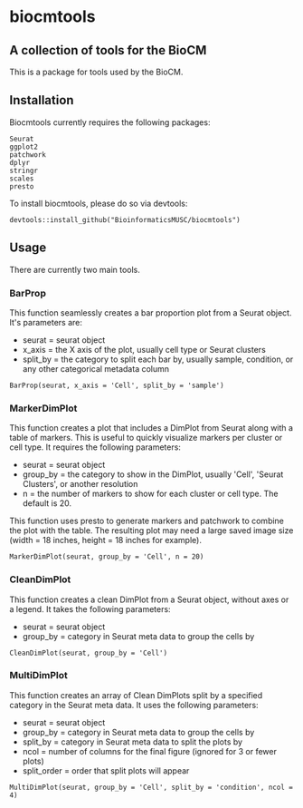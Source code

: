 # biocmtools
## A collection of tools for the BioCM

This is a package for tools used by the BioCM.

## Installation

Biocmtools currently requires the following packages:

```
Seurat
ggplot2
patchwork
dplyr
stringr
scales
presto
```

To install biocmtools, please do so via devtools:


```
devtools::install_github("BioinformaticsMUSC/biocmtools")
```

## Usage

There are currently two main tools.

### BarProp

This function seamlessly creates a bar proportion plot from a Seurat object. It's parameters are:
<ul>
	<li>seurat = seurat object</li>
	<li>x_axis = the X axis of the plot, usually cell type or Seurat clusters</li>
	<li>split_by = the category to split each bar by, usually sample, condition, or any other categorical metadata column</li>
</ul>


```
BarProp(seurat, x_axis = 'Cell', split_by = 'sample')
```

### MarkerDimPlot

This function creates a plot that includes a DimPlot from Seurat along with a table of markers. This is useful to quickly visualize markers per cluster or cell type. It requires the following parameters:
<ul>
	<li>seurat = seurat object</li>
	<li>group_by = the category to show in the DimPlot, usually 'Cell', 'Seurat Clusters', or another resolution</li>
	<li>n = the number of markers to show for each cluster or cell type. The default is 20.</li>
</ul>

This function uses presto to generate markers and patchwork to combine the plot with the table. The resulting plot may need a large saved image size (width = 18 inches, height = 18 inches for example).

```
MarkerDimPlot(seurat, group_by = 'Cell', n = 20)
```

### CleanDimPlot

This function creates a clean DimPlot from a Seurat object, without axes or a legend. It takes the following parameters:
- seurat = seurat object
- group_by = category in Seurat meta data to group the cells by

```
CleanDimPlot(seurat, group_by = 'Cell')
```

### MultiDimPlot

This function creates an array of Clean DimPlots split by a specified category in the Seurat meta data. It uses the following parameters:
- seurat = seurat object
- group_by = category in Seurat meta data to group the cells by
- split_by = category in Seurat meta data to split the plots by
- ncol = number of columns for the final figure (ignored for 3 or fewer plots)
- split_order = order that split plots will appear

```
MultiDimPlot(seurat, group_by = 'Cell', split_by = 'condition', ncol = 4)
```

